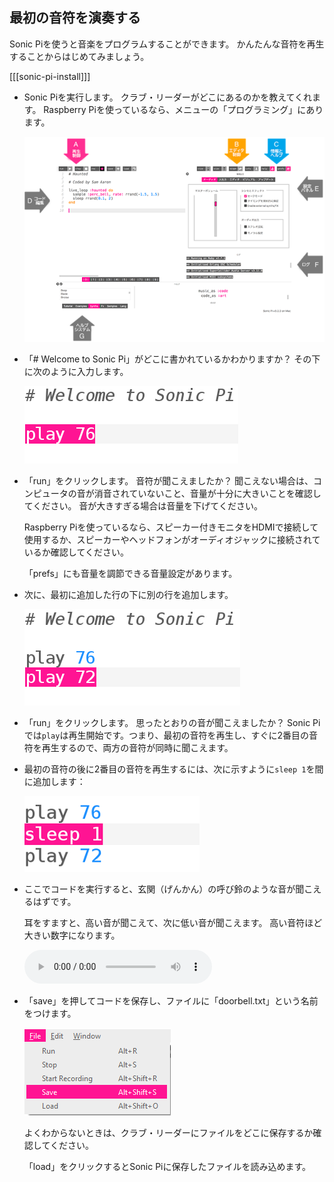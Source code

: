 ## 最初の音符を演奏する

Sonic Piを使うと音楽をプログラムすることができます。 かんたんな音符を再生することからはじめてみましょう。

[[[sonic-pi-install]]]

+ Sonic Piを実行します。 クラブ・リーダーがどこにあるのかを教えてくれます。 Raspberry Piを使っているなら、メニューの「プログラミング」にあります。
    
    ![スクリーンショット](images/tune-GUI.png)

+ 「# Welcome to Sonic Pi」がどこに書かれているかわかりますか？ その下に次のように入力します。
    
    ![スクリーンショット](images/tune-play.png)

+ 「run」をクリックします。 音符が聞こえましたか？ 聞こえない場合は、コンピュータの音が消音されていないこと、音量が十分に大きいことを確認してください。 音が大きすぎる場合は音量を下げてください。
    
    Raspberry Piを使っているなら、スピーカー付きモニタをHDMIで接続して使用するか、スピーカーやヘッドフォンがオーディオジャックに接続されているか確認してください。
    
    「prefs」にも音量を調節できる音量設定があります。

+ 次に、最初に追加した行の下に別の行を追加します。
    
    ![スクリーンショット](images/tune-play2.png)

+ 「run」をクリックします。 思ったとおりの音が聞こえましたか？ Sonic Piでは`play`は再生開始です。つまり、最初の音符を再生し、すぐに2番目の音符を再生するので、両方の音符が同時に聞こえます。

+ 最初の音符の後に2番目の音符を再生するには、次に示すように`sleep 1`を間に追加します：
    
    ![スクリーンショット](images/tune-sleep.png)

+ ここでコードを実行すると、玄関（げんかん）の呼び鈴のような音が聞こえるはずです。
    
    耳をすますと、高い音が聞こえて、次に低い音が聞こえます。 高い音符ほど大きい数字になります。
    
    <div id="audio-preview" class="pdf-hidden">
      <audio controls preload> <source src="resources/doorbell-1.mp3" type="audio/mpeg"> お使いのブラウザは<code>audio</code>要素をサポートしていません。 </audio>
    </div>
+ 「save」を押してコードを保存し、ファイルに「doorbell.txt」という名前をつけます。
    
    ![スクリーンショット](images/tune-save.png)
    
    よくわからないときは、クラブ・リーダーにファイルをどこに保存するか確認してください。
    
    「load」をクリックするとSonic Piに保存したファイルを読み込めます。